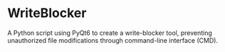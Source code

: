# WriteBlocker
  A Python script using PyQt6 to create a write-blocker tool, preventing unauthorized file modifications through command-line interface (CMD).
